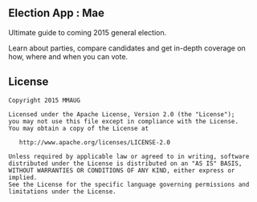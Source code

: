 Election App : Mae
------------------

Ultimate guide to coming 2015 general election. 

Learn about parties, compare candidates and get in-depth coverage on how, where and when you can vote. 

License
-------

    Copyright 2015 MMAUG

    Licensed under the Apache License, Version 2.0 (the "License");
    you may not use this file except in compliance with the License.
    You may obtain a copy of the License at

       http://www.apache.org/licenses/LICENSE-2.0

    Unless required by applicable law or agreed to in writing, software
    distributed under the License is distributed on an "AS IS" BASIS,
    WITHOUT WARRANTIES OR CONDITIONS OF ANY KIND, either express or implied.
    See the License for the specific language governing permissions and
    limitations under the License.
